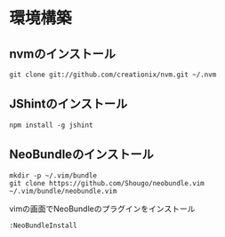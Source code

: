 # 環境構築

## nvmのインストール
```terminal
git clone git://github.com/creationix/nvm.git ~/.nvm
```

## JShintのインストール
```terminal
npm install -g jshint
```

## NeoBundleのインストール
```terminal
mkdir -p ~/.vim/bundle
git clone https://github.com/Shougo/neobundle.vim ~/.vim/bundle/neobundle.vim
```
vimの画面でNeoBundleのプラグインをインストール
```vim
:NeoBundleInstall
```